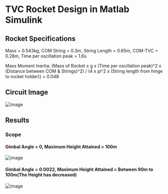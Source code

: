 # TVC Rocket Design in Matlab Simulink 

## Rocket Specifications

Mass = 0.543kg, COM String = 0.3m, String Length = 0.65m, COM-TVC = 0.28m, Time per oscillation peak = 1.6s

Mass Moment Inertia: (Mass of Rocket x g x (Time per oscillation peak)^2 x (Distance between COM & Strings)^2)  / (4 x pi^2 x (String length from hinge to rocket holder)) = 0.048

## Circuit Image 
![image](https://github.com/user-attachments/assets/50271a59-325b-47c2-9980-cbd0ea032679)

## Results

### Scope
#### Gimbal Angle = 0, Maximum Height Attained = 100m
![image](https://github.com/user-attachments/assets/9e8284f4-cb69-4069-a3e9-c7a2545ff864)

#### Gimbal Angle = 0.0022, Maximum Height Attained = Between 90m to 100m(The Height has decreased)
![image](https://github.com/user-attachments/assets/8eb1a141-43a5-4c94-b8fa-36ed42b1a319)
